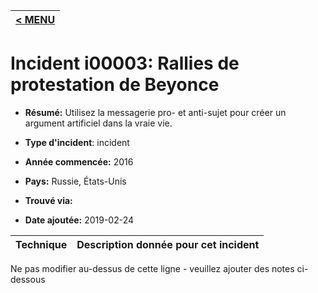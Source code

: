 |[< MENU](../README.md)|
|---|
# Incident i00003: Rallies de protestation de Beyonce

* **Résumé:** Utilisez la messagerie pro- et anti-sujet pour créer un argument artificiel dans la vraie vie.

* **Type d'incident**: incident

* **Année commencée:** 2016

* **Pays:** Russie, États-Unis

* **Trouvé via:**

* **Date ajoutée:** 2019-02-24
 

|Technique |Description donnée pour cet incident |
|--------- |------------------------- |


Ne pas modifier au-dessus de cette ligne - veuillez ajouter des notes ci-dessous